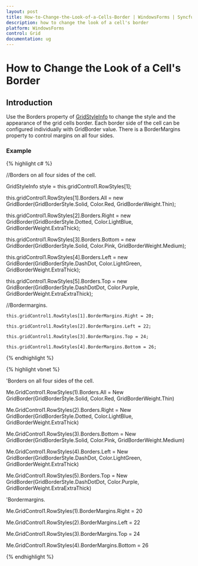 ```yaml
---
layout: post
title: How-to-Change-the-Look-of-a-Cells-Border | WindowsForms | Syncfusion
description: how to change the look of a cell's border
platform: WindowsForms
control: Grid
documentation: ug
---
```


# How to Change the Look of a Cell's Border

## Introduction

Use the Borders property of [GridStyleInfo](/WindowsForms/Grid/Cell-Style-Architecture#gridstyleinfo-class-overview) to change the style and the appearance of the grid cells border. Each border side of the cell can be configured individually with GridBorder value. There is a BorderMargins property to control margins on all four sides. 

### Example

{% highlight c# %}



//Borders on all four sides of the cell.

GridStyleInfo style = this.gridControl1.RowStyles[1];

this.gridControl1.RowStyles[1].Borders.All = new GridBorder(GridBorderStyle.Solid, Color.Red, GridBorderWeight.Thin);

this.gridControl1.RowStyles[2].Borders.Right = new GridBorder(GridBorderStyle.Dotted, Color.LightBlue, GridBorderWeight.ExtraThick);

this.gridControl1.RowStyles[3].Borders.Bottom = new GridBorder(GridBorderStyle.Solid, Color.Pink, GridBorderWeight.Medium);

this.gridControl1.RowStyles[4].Borders.Left = new GridBorder(GridBorderStyle.DashDot, Color.LightGreen, GridBorderWeight.ExtraThick);

this.gridControl1.RowStyles[5].Borders.Top = new GridBorder(GridBorderStyle.DashDotDot, Color.Purple, GridBorderWeight.ExtraExtraThick);



//Bordermargins.

    this.gridControl1.RowStyles[1].BorderMargins.Right = 20;

    this.gridControl1.RowStyles[2].BorderMargins.Left = 22;

    this.gridControl1.RowStyles[3].BorderMargins.Top = 24;

    this.gridControl1.RowStyles[4].BorderMargins.Bottom = 26;

{% endhighlight  %}

{% highlight vbnet %}



'Borders on all four sides of the cell.

Me.GridControl1.RowStyles(1).Borders.All = New GridBorder(GridBorderStyle.Solid, Color.Red, GridBorderWeight.Thin)

Me.GridControl1.RowStyles(2).Borders.Right = New GridBorder(GridBorderStyle.Dotted, Color.LightBlue, GridBorderWeight.ExtraThick)

Me.GridControl1.RowStyles(3).Borders.Bottom = New GridBorder(GridBorderStyle.Solid, Color.Pink, GridBorderWeight.Medium)

Me.GridControl1.RowStyles(4).Borders.Left = New GridBorder(GridBorderStyle.DashDot, Color.LightGreen, GridBorderWeight.ExtraThick)

Me.GridControl1.RowStyles(5).Borders.Top = New GridBorder(GridBorderStyle.DashDotDot, Color.Purple, GridBorderWeight.ExtraExtraThick)



'Bordermargins.

Me.GridControl1.RowStyles(1).BorderMargins.Right = 20

Me.GridControl1.RowStyles(2).BorderMargins.Left = 22

Me.GridControl1.RowStyles(3).BorderMargins.Top = 24

Me.GridControl1.RowStyles(4).BorderMargins.Bottom = 26


{% endhighlight  %}
